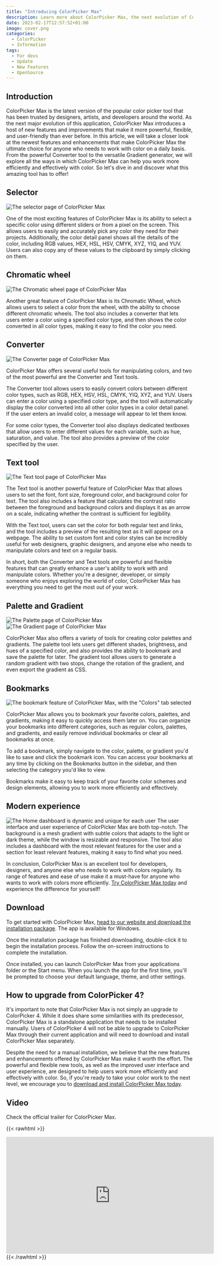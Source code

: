 ```yaml
---
title: "Introducing ColorPicker Max"
description: Learn more about ColorPicker Max, the next evolution of ColorPicker that will help you maximize your creativity.
date: 2023-02-17T12:57:52+01:00
image: cover.png
categories:
  - ColorPicker
  - Information
tags:
  - For devs
  - Update
  - New Features
  - OpenSource
---
```


## Introduction

ColorPicker Max is the latest version of the popular color picker tool that has been trusted by designers, artists, and developers around the world. As the next major evolution of this application, ColorPicker Max introduces a host of new features and improvements that make it more powerful, flexible, and user-friendly than ever before. In this article, we will take a closer look at the newest features and enhancements that make ColorPicker Max the ultimate choice for anyone who needs to work with color on a daily basis. From the powerful Converter tool to the versatile Gradient generator, we will explore all the ways in which ColorPicker Max can help you work more efficiently and effectively with color. So let's dive in and discover what this amazing tool has to offer!

## Selector

![The selector page of ColorPicker Max](1.png)

One of the most exciting features of ColorPicker Max is its ability to select a specific color using different sliders or from a pixel on the screen. This allows users to easily and accurately pick any color they need for their projects. Additionally, the color detail panel shows all the details of the color, including RGB values, HEX, HSL, HSV, CMYK, XYZ, YIQ, and YUV. Users can also copy any of these values to the clipboard by simply clicking on them.

## Chromatic wheel

![The Chromatic wheel page of ColorPicker Max](2.png)

Another great feature of ColorPicker Max is its Chromatic Wheel, which allows users to select a color from the wheel, with the ability to choose different chromatic wheels. The tool also includes a converter that lets users enter a color using a specified color type, and then shows the color converted in all color types, making it easy to find the color you need.

## Converter

![The Converter page of ColorPicker Max](3.png)

ColorPicker Max offers several useful tools for manipulating colors, and two of the most powerful are the Converter and Text tools.

The Converter tool allows users to easily convert colors between different color types, such as RGB, HEX, HSV, HSL, CMYK, YIQ, XYZ, and YUV. Users can enter a color using a specified color type, and the tool will automatically display the color converted into all other color types in a color detail panel. If the user enters an invalid color, a message will appear to let them know.

For some color types, the Converter tool also displays dedicated textboxes that allow users to enter different values for each variable, such as hue, saturation, and value. The tool also provides a preview of the color specified by the user.

## Text tool

![The Text tool page of ColorPicker Max](4.png)

The Text tool is another powerful feature of ColorPicker Max that allows users to set the font, font size, foreground color, and background color for text. The tool also includes a feature that calculates the contrast ratio between the foreground and background colors and displays it as an arrow on a scale, indicating whether the contrast is sufficient for legibility.

With the Text tool, users can set the color for both regular text and links, and the tool includes a preview of the resulting text as it will appear on a webpage. The ability to set custom font and color styles can be incredibly useful for web designers, graphic designers, and anyone else who needs to manipulate colors and text on a regular basis.

In short, both the Converter and Text tools are powerful and flexible features that can greatly enhance a user's ability to work with and manipulate colors. Whether you're a designer, developer, or simply someone who enjoys exploring the world of color, ColorPicker Max has everything you need to get the most out of your work.

## Palette and Gradient

![The Palette page of ColorPicker Max](5.png)
![The Gradient page of ColorPicker Max](6.png)

ColorPicker Max also offers a variety of tools for creating color palettes and gradients. The palette tool lets users get different shades, brightness, and hues of a specified color, and also provides the ability to bookmark and save the palette for later. The gradient tool allows users to generate a random gradient with two stops, change the rotation of the gradient, and even export the gradient as CSS.

## Bookmarks

![The bookmark feature of ColorPicker Max, with the "Colors" tab selected](7.png)

ColorPicker Max allows you to bookmark your favorite colors, palettes, and gradients, making it easy to quickly access them later on. You can organize your bookmarks into different categories, such as regular colors, palettes, and gradients, and easily remove individual bookmarks or clear all bookmarks at once.

To add a bookmark, simply navigate to the color, palette, or gradient you'd like to save and click the bookmark icon. You can access your bookmarks at any time by clicking on the Bookmarks button in the sidebar, and then selecting the category you'd like to view.

Bookmarks make it easy to keep track of your favorite color schemes and design elements, allowing you to work more efficiently and effectively.

## Modern experience

![The Home dashboard is dynamic and unique for each user](ColorPickerSynethia.gif)
The user interface and user experience of ColorPicker Max are both top-notch. The background is a mesh gradient with subtle colors that adapts to the light or dark theme, while the window is resizable and responsive. The tool also includes a dashboard with the most relevant features for the user and a section for least relevant features, making it easy to find what you need.

In conclusion, ColorPicker Max is an excellent tool for developers, designers, and anyone else who needs to work with colors regularly. Its range of features and ease of use make it a must-have for anyone who wants to work with colors more efficiently. [Try ColorPicker Max today](https://tinyurl.com/DownloadColorPickerMax) and experience the difference for yourself!

## Download

To get started with ColorPicker Max, [head to our website and download the installation package](https://tinyurl.com/DownloadColorPickerMax). The app is available for Windows.

Once the installation package has finished downloading, double-click it to begin the installation process. Follow the on-screen instructions to complete the installation.

Once installed, you can launch ColorPicker Max from your applications folder or the Start menu. When you launch the app for the first time, you'll be prompted to choose your default language, theme, and other settings.

## How to upgrade from ColorPicker 4?

It's important to note that ColorPicker Max is not simply an upgrade to ColorPicker 4. While it does share some similarities with its predecessor, ColorPicker Max is a standalone application that needs to be installed manually. Users of ColorPicker 4 will not be able to upgrade to ColorPicker Max through their current application and will need to download and install ColorPicker Max separately.

Despite the need for a manual installation, we believe that the new features and enhancements offered by ColorPicker Max make it worth the effort. The powerful and flexible new tools, as well as the improved user interface and user experience, are designed to help users work more efficiently and effectively with color. So, if you're ready to take your color work to the next level, we encourage you to [download and install ColorPicker Max today](https://tinyurl.com/DownloadColorPickerMax).

## Video

Check the official trailer for ColorPicker Max.

{{< rawhtml >}}

  <center>
    <iframe width="560" height="315" src="https://www.youtube.com/embed/80hluiCUA3o" title="YouTube video player" frameborder="0" allow="accelerometer; autoplay; clipboard-write; encrypted-media; gyroscope; picture-in-picture; web-share" allowfullscreen></iframe>
  </center>
{{< /rawhtml >}}
